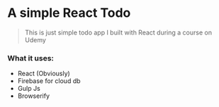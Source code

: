 # A simple React Todo
> This is just simple todo app I built with React during a course on Udemy

### What it uses:
- React (Obviously)
- Firebase for cloud db
- Gulp Js
- Browserify
